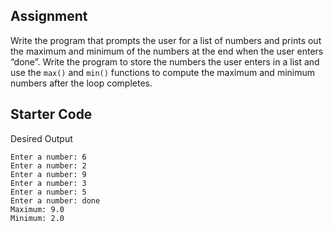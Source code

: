 ## Assignment

Write the program that prompts the user for a list of numbers and prints out the maximum and minimum of the numbers at the end when the user enters “done”. Write the program to store the numbers the user enters in a list and use the `max()` and `min()` functions to compute the maximum and minimum numbers after the loop completes.

## Starter Code

Desired Output
```
Enter a number: 6
Enter a number: 2
Enter a number: 9
Enter a number: 3
Enter a number: 5
Enter a number: done
Maximum: 9.0
Minimum: 2.0
```

